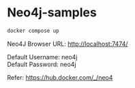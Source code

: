# Neo4j-samples

```bash
docker compose up
```

Neo4J Browser URL: <http://localhost:7474/>  

Default Username: neo4j  
Default Password: neo4j

Refer: <https://hub.docker.com/_/neo4>
